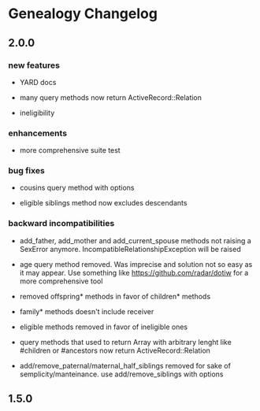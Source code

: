 # Genealogy Changelog

## 2.0.0

### new features

* YARD docs

* many query methods now return ActiveRecord::Relation 

* ineligibility

### enhancements

* more comprehensive suite test

### bug fixes

* cousins query method with options

* eligible siblings method now excludes descendants


### backward incompatibilities

* add_father, add_mother and add_current_spouse methods not raising a SexError anymore. IncompatibleRelationshipException will be raised

* age query method removed. Was imprecise and solution not so easy as it may appear. Use something like https://github.com/radar/dotiw for a more comprehensive tool

* removed offspring* methods in favor of children* methods

* family* methods doesn't include receiver

* eligible methods removed in favor of ineligible ones 

* query methods that used to return Array with arbitrary lenght like #children or #ancestors now return ActiveRecord::Relation

* add/remove_paternal/maternal_half_siblings removed for sake of semplicity/manteinance. use add/remove_siblings with options

## 1.5.0



